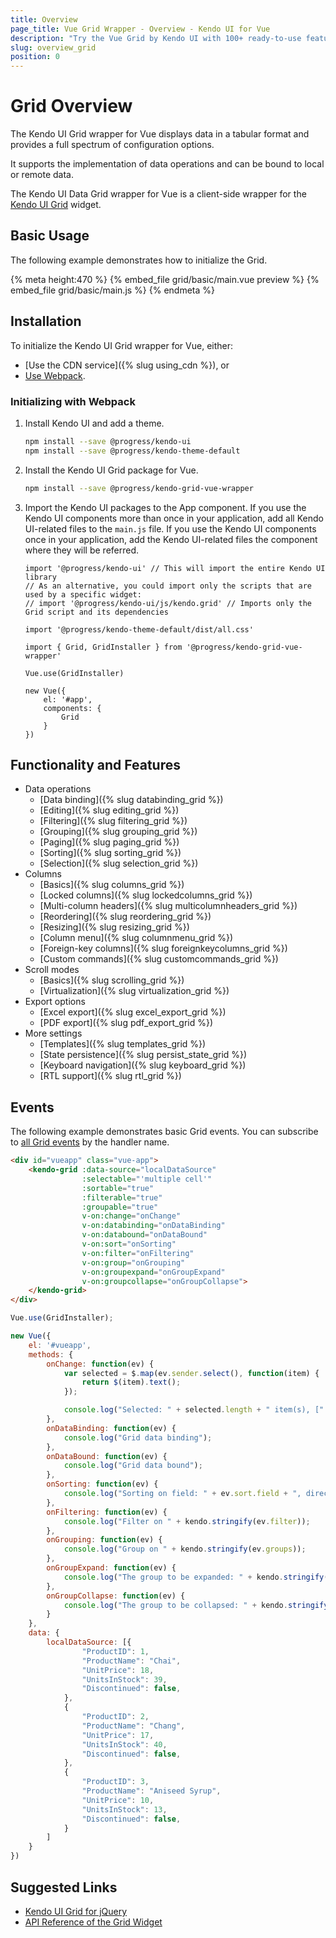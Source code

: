 ```yaml
---
title: Overview
page_title: Vue Grid Wrapper - Overview - Kendo UI for Vue
description: "Try the Vue Grid by Kendo UI with 100+ ready-to-use features covering everything from paging, sorting, filtering and data editing to grouping."
slug: overview_grid
position: 0
---
```


# Grid Overview

The Kendo UI Grid wrapper for Vue displays data in a tabular format and provides a full spectrum of configuration options.

It supports the implementation of data operations and can be bound to local or remote data.

The Kendo UI Data Grid wrapper for Vue is a client-side wrapper for the [Kendo UI Grid](https://docs.telerik.com/kendo-ui/api/javascript/ui/grid) widget.

<div data-component="StartFreeTrialSection"></div>

## Basic Usage

The following example demonstrates how to initialize the Grid.

{% meta height:470 %}
{% embed_file grid/basic/main.vue preview %}
{% embed_file grid/basic/main.js %}
{% endmeta %}

## Installation

To initialize the Kendo UI Grid wrapper for Vue, either:

* [Use the CDN service]({% slug using_cdn %}), or
* [Use Webpack](#toc-initializing-with-webpack).

### Initializing with Webpack

1. Install Kendo UI and add a theme.

    ```sh
    npm install --save @progress/kendo-ui
    npm install --save @progress/kendo-theme-default
    ```

1. Install the Kendo UI Grid package for Vue.

    ```sh
    npm install --save @progress/kendo-grid-vue-wrapper
    ```

1. Import the Kendo UI packages to the App component. If you use the Kendo UI components more than once in your application, add all Kendo UI-related files to the `main.js` file. If you use the Kendo UI components once in your application, add the Kendo UI-related files the component where they will be referred.

    ```js-no-run
    import '@progress/kendo-ui' // This will import the entire Kendo UI library
    // As an alternative, you could import only the scripts that are used by a specific widget:
    // import '@progress/kendo-ui/js/kendo.grid' // Imports only the Grid script and its dependencies

    import '@progress/kendo-theme-default/dist/all.css'

    import { Grid, GridInstaller } from '@progress/kendo-grid-vue-wrapper'

    Vue.use(GridInstaller)

    new Vue({
        el: '#app',
        components: {
            Grid
        }
    })
    ```

## Functionality and Features

* Data operations
    * [Data binding]({% slug databinding_grid %})
    * [Editing]({% slug editing_grid %})
    * [Filtering]({% slug filtering_grid %})
    * [Grouping]({% slug grouping_grid %})
    * [Paging]({% slug paging_grid %})
    * [Sorting]({% slug sorting_grid %})
    * [Selection]({% slug selection_grid %})
* Columns
    * [Basics]({% slug columns_grid %})
    * [Locked columns]({% slug lockedcolumns_grid %})
    * [Multi-column headers]({% slug multicolumnheaders_grid %})
    * [Reordering]({% slug reordering_grid %})
    * [Resizing]({% slug resizing_grid %})
    * [Column menu]({% slug columnmenu_grid %})
    * [Foreign-key columns]({% slug foreignkeycolumns_grid %})
    * [Custom commands]({% slug customcommands_grid %})
* Scroll modes
    * [Basics]({% slug scrolling_grid %})
    * [Virtualization]({% slug virtualization_grid %})
* Export options
    * [Excel export]({% slug excel_export_grid %})
    * [PDF export]({% slug pdf_export_grid %})
* More settings
    * [Templates]({% slug templates_grid %})
    * [State persistence]({% slug persist_state_grid %})
    * [Keyboard navigation]({% slug keyboard_grid %})
    * [RTL support]({% slug rtl_grid %})

## Events

The following example demonstrates basic Grid events. You can subscribe to [all Grid events](https://docs.telerik.com/kendo-ui/api/javascript/ui/grid#events) by the handler name.

```html
<div id="vueapp" class="vue-app">
    <kendo-grid :data-source="localDataSource"
                :selectable="'multiple cell'"
                :sortable="true"
                :filterable="true"
                :groupable="true"
                v-on:change="onChange"
                v-on:databinding="onDataBinding"
                v-on:databound="onDataBound"
                v-on:sort="onSorting"
                v-on:filter="onFiltering"
                v-on:group="onGrouping"
                v-on:groupexpand="onGroupExpand"
                v-on:groupcollapse="onGroupCollapse">
    </kendo-grid>
</div>
```
```js
Vue.use(GridInstaller);

new Vue({
    el: '#vueapp',
    methods: {
        onChange: function(ev) {
            var selected = $.map(ev.sender.select(), function(item) {
                return $(item).text();
            });

            console.log("Selected: " + selected.length + " item(s), [" + selected.join(", ") + "]");
        },
        onDataBinding: function(ev) {
            console.log("Grid data binding");
        },
        onDataBound: function(ev) {
            console.log("Grid data bound");
        },
        onSorting: function(ev) {
            console.log("Sorting on field: " + ev.sort.field + ", direction:" + (ev.sort.dir || "none"));
        },
        onFiltering: function(ev) {
            console.log("Filter on " + kendo.stringify(ev.filter));
        },
        onGrouping: function(ev) {
            console.log("Group on " + kendo.stringify(ev.groups));
        },
        onGroupExpand: function(ev) {
            console.log("The group to be expanded: " + kendo.stringify(ev.group));
        },
        onGroupCollapse: function(ev) {
            console.log("The group to be collapsed: " + kendo.stringify(ev.group));
        }
    },
    data: {
        localDataSource: [{
                "ProductID": 1,
                "ProductName": "Chai",
                "UnitPrice": 18,
                "UnitsInStock": 39,
                "Discontinued": false,
            },
            {
                "ProductID": 2,
                "ProductName": "Chang",
                "UnitPrice": 17,
                "UnitsInStock": 40,
                "Discontinued": false,
            },
            {
                "ProductID": 3,
                "ProductName": "Aniseed Syrup",
                "UnitPrice": 10,
                "UnitsInStock": 13,
                "Discontinued": false,
            }
        ]
    }
})
```

## Suggested Links

* [Kendo UI Grid for jQuery](https://docs.telerik.com/kendo-ui/controls/data-management/grid/overview)
* [API Reference of the Grid Widget](https://docs.telerik.com/kendo-ui/api/javascript/ui/grid)
